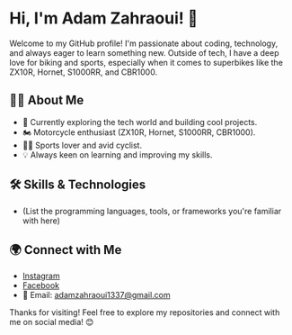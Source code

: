 # Hi, I'm Adam Zahraoui! 👋

Welcome to my GitHub profile! I'm passionate about coding, technology, and always eager to learn something new. Outside of tech, I have a deep love for biking and sports, especially when it comes to superbikes like the ZX10R, Hornet, S1000RR, and CBR1000.

## 🚴‍♂️ About Me
- 🔭 Currently exploring the tech world and building cool projects.
- 🏍️ Motorcycle enthusiast (ZX10R, Hornet, S1000RR, CBR1000).
- 🚴‍♂️ Sports lover and avid cyclist.
- 💡 Always keen on learning and improving my skills.

## 🛠 Skills & Technologies
- (List the programming languages, tools, or frameworks you're familiar with here)

## 🌍 Connect with Me
- [Instagram](https://www.instagram.com/adam__zahraoui_?igsh=OGQ5ZDc2ODk2ZA==)
- [Facebook](https://www.facebook.com/share/i5S5nkcCAnEkFfN1/?mibextid=qi2Omg)
- 📧 Email: adamzahraoui1337@gmail.com

Thanks for visiting! Feel free to explore my repositories and connect with me on social media! 😊
